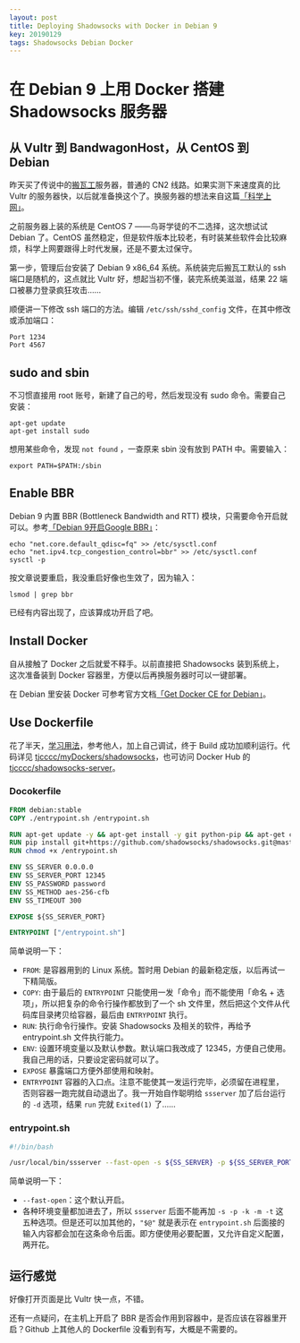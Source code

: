 ```yaml
---
layout: post
title: Deploying Shadowsocks with Docker in Debian 9
key: 20190129
tags: Shadowsocks Debian Docker
---
```

# 在 Debian 9 上用 Docker 搭建 Shadowsocks 服务器

## 从 Vultr 到 BandwagonHost，从 CentOS 到 Debian

昨天买了传说中的[搬瓦工](https://bandwagonhost.com)服务器，普通的 CN2 线路。如果实测下来速度真的比 Vultr 的服务器快，以后就准备换这个了。换服务器的想法来自这篇[「科学上网」](https://github.com/haoel/haoel.github.io/blob/master/README.md)。

之前服务器上装的系统是 CentOS 7 ——鸟哥学徒的不二选择，这次想试试 Debian 了。CentOS 虽然稳定，但是软件版本比较老，有时装某些软件会比较麻烦，科学上网要跟得上时代发展，还是不要太过保守。

第一步，管理后台安装了 Debian 9 x86_64 系统。系统装完后搬瓦工默认的 ssh 端口是随机的，这点就比 Vultr 好，想起当初不懂，装完系统美滋滋，结果 22 端口被暴力登录疯狂攻击……

<!--more-->

顺便讲一下修改 ssh 端口的方法。编辑 `/etc/ssh/sshd_config` 文件，在其中修改或添加端口：

```shell
Port 1234
Port 4567
```

## sudo and sbin

不习惯直接用 root 账号，新建了自己的号，然后发现没有 sudo 命令。需要自己安装：

```shell
apt-get update
apt-get install sudo
```

想用某些命令，发现 `not found` ，一查原来 sbin 没有放到 PATH 中。需要输入：

```shell
export PATH=$PATH:/sbin
```

## Enable BBR

Debian 9 内置 BBR (Bottleneck Bandwidth and RTT) 模块，只需要命令开启就可以。参考[「Debian 9开启Google BBR」](https://zocodev.com/debian-9-enable-google-bbr.html)：

```shell
echo "net.core.default_qdisc=fq" >> /etc/sysctl.conf
echo "net.ipv4.tcp_congestion_control=bbr" >> /etc/sysctl.conf
sysctl -p
```

按文章说要重启，我没重启好像也生效了，因为输入：

```shell
lsmod | grep bbr
```

已经有内容出现了，应该算成功开启了吧。

## Install Docker

自从接触了 Docker 之后就爱不释手。以前直接把 Shadowsocks 装到系统上，这次准备装到 Docker 容器里，方便以后再换服务器时可以一键部署。

在 Debian 里安装 Docker 可参考官方文档[「Get Docker CE for Debian」](https://docs.docker.com/install/linux/docker-ce/debian/)。

## Use Dockerfile

花了半天，[学习用法](https://docs.docker.com/engine/reference/#environment-replacement)，参考他人，加上自己调试，终于 Build 成功加顺利运行。代码详见 [tjcccc/myDockers/shadowsocks](https://github.com/tjcccc/myDockers/blob/master/shadowsocks/)，也可访问 Docker Hub 的 [tjcccc/shadowsocks-server](https://cloud.docker.com/repository/docker/tjcccc/shadowsocks-server)。

### Docokerfile

```Dockerfile
FROM debian:stable
COPY ./entrypoint.sh /entrypoint.sh

RUN apt-get update -y && apt-get install -y git python-pip && apt-get clean
RUN pip install git+https://github.com/shadowsocks/shadowsocks.git@master
RUN chmod +x /entrypoint.sh

ENV SS_SERVER 0.0.0.0
ENV SS_SERVER_PORT 12345
ENV SS_PASSWORD password
ENV SS_METHOD aes-256-cfb
ENV SS_TIMEOUT 300

EXPOSE ${SS_SERVER_PORT}

ENTRYPOINT ["/entrypoint.sh"]
```

简单说明一下：

- `FROM`: 是容器用到的 Linux 系统。暂时用 Debian 的最新稳定版，以后再试一下精简版。
- `COPY`: 由于最后的 `ENTRYPOINT` 只能使用一发「命令」而不能使用「命名 + 选项」，所以把复杂的命令行操作都放到了一个 sh 文件里，然后把这个文件从代码库目录拷贝给容器，最后由 `ENTRYPOINT` 执行。
- `RUN`: 执行命令行操作。安装 Shadowsocks 及相关的软件，再给予 entrypoint.sh 文件执行能力。
- `ENV`: 设置环境变量以及默认参数。默认端口我改成了 12345，方便自己使用。我自己用的话，只要设定密码就可以了。
- `EXPOSE` 暴露端口方便外部使用和映射。
- `ENTRYPOINT` 容器的入口点。注意不能使其一发运行完毕，必须留在进程里，否则容器一跑完就自动退出了。我一开始自作聪明给 `ssserver` 加了后台运行的 `-d` 选项，结果 `run` 完就 `Exited(1)` 了……

### entrypoint.sh

```sh
#!/bin/bash

/usr/local/bin/ssserver --fast-open -s ${SS_SERVER} -p ${SS_SERVER_PORT} -k ${SS_PASSWORD} -m ${SS_METHOD} -t ${SS_TIMEOUT} "$@"
```

简单说明一下：

- `--fast-open`：这个默认开启。
- 各种环境变量都加进去了，所以 `ssserver` 后面不能再加 `-s -p -k -m -t` 这五种选项。但是还可以加其他的，`"$@"` 就是表示在 `entrypoint.sh` 后面接的输入内容都会加在这条命令后面。即方便使用必要配置，又允许自定义配置，两开花。

## 运行感觉

好像打开页面是比 Vultr 快一点，不错。

还有一点疑问，在主机上开启了 BBR 是否会作用到容器中，是否应该在容器里开启？Github 上其他人的 Dockerfile 没看到有写，大概是不需要的。

